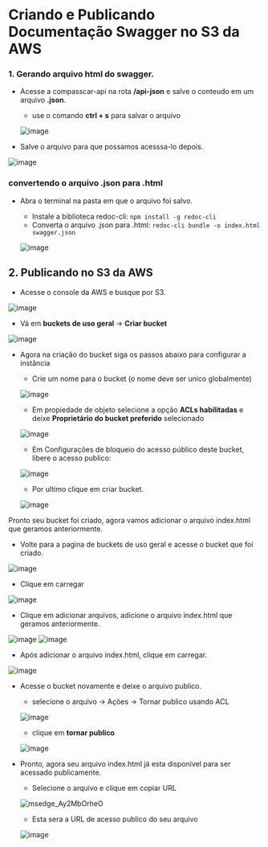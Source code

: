 # Criando e Publicando Documentação Swagger no S3 da AWS
### 1. Gerando arquivo html do swagger.

- Acesse a compasscar-api na rota **/api-json** e salve o conteudo em um arquivo **.json**.
  - use o comando **ctrl + s** para salvar o arquivo

  ![image](https://github.com/user-attachments/assets/33ecc19f-7160-413b-bd79-99e2554d4249)

- Salve o arquivo para que possamos acesssa-lo depois.

![image](https://github.com/user-attachments/assets/b31007a2-e478-4134-82cd-38241b38504e)

### convertendo o arquivo .json para .html
- Abra o terminal na pasta em que o arquivo foi salvo.
  - Instale a biblioteca redoc-cli: ```npm install -g redoc-cli```
  - Converta o arquivo .json para .html: ```redoc-cli bundle -o index.html swagger.json```

  ![image](https://github.com/user-attachments/assets/3c534963-3fc1-40f2-8083-7ff1a99c7da1)

## 2. Publicando no S3 da AWS
- Acesse o console da AWS e busque por S3.

![image](https://github.com/user-attachments/assets/ed0c302d-1b92-48b8-a554-964fc2d98e11)

- Vá em **buckets de uso geral** -> **Criar bucket**

![image](https://github.com/user-attachments/assets/9af3d7bf-c83f-4dd6-b98b-a4d5e5c39624)

- Agora na criação do bucket siga os passos abaixo para configurar a instância
  - Crie um nome para o bucket (o nome deve ser unico globalmente)

  ![image](https://github.com/user-attachments/assets/2db6bff1-fef1-438b-8850-2507161dca95)

  - Em propiedade de objeto selecione a opção **ACLs habilitadas** e deixe **Proprietário do bucket preferido** selecionado

  ![image](https://github.com/user-attachments/assets/cac6bc83-292c-4d4c-be3f-4e61946356b9)

  - Em Configurações de bloqueio do acesso público deste bucket, libere o acesso publico:
 
  ![image](https://github.com/user-attachments/assets/54fcf2c7-a3f6-495c-a72e-281533c3e459)

  - Por ultimo clique em criar bucket.

  ![image](https://github.com/user-attachments/assets/aeb9429b-bffb-41f1-af2a-96a694fa5fb2)

Pronto seu bucket foi criado, agora vamos adicionar o arquivo index.html que geramos anteriormente.

- Volte para a pagina de buckets de uso geral e acesse o bucket que foi criado.

![image](https://github.com/user-attachments/assets/7727d4c6-4f92-4fce-acd9-3cb4607f0ba4)

- Clique em carregar

![image](https://github.com/user-attachments/assets/f4c01d10-b42d-4671-aad8-068d7507cc18)

- Clique em adicionar arquivos, adicione o arquivo index.html que geramos anteriormente.

![image](https://github.com/user-attachments/assets/41586c07-2074-402f-8c1b-28b1b2c791e9)
![image](https://github.com/user-attachments/assets/77eac163-ef5a-4d3c-8e7b-be5e357fdef1)

- Após adicionar o arquivo index.html, clique em carregar.

![image](https://github.com/user-attachments/assets/bf0b7bff-641d-4d99-bcfd-b7de1c0c93ec)

- Acesse o bucket novamente e deixe o arquivo publico.
  - selecione o arquivo -> Ações -> Tornar publico usando ACL

  ![image](https://github.com/user-attachments/assets/d0783ead-3581-4236-bfba-abcafbe4efe6)

  - clique em **tornar publico**
  
  ![image](https://github.com/user-attachments/assets/ee2a0af0-821c-472a-8972-4bc6c569f1a9)

- Pronto, agora seu arquivo index.html já esta disponivel para ser acessado publicamente.
  - Selecione o arquivo e clique em copiar URL
  
  ![msedge_Ay2MbOrheO](https://github.com/user-attachments/assets/ac1a2e4d-dcba-4e45-a4da-5fa62d397e19)

  - Esta sera a URL de acesso publico do seu arquivo
 
  ![image](https://github.com/user-attachments/assets/6cfc20f5-9d17-4c6b-9ff7-7b43fac3747b)

  


  
